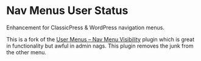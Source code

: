 # Nav Menus User Status

Enhancement for ClassicPress & WordPress navigation menus.

This is a fork of the [User Menus – Nav Menu Visibility](https://wordpress.org/plugins/user-menus/) plugin which is great in functionality but awful in admin nags. This plugin removes the junk from the other menu.
